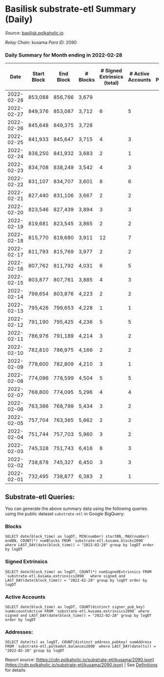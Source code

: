 # Basilisk substrate-etl Summary (Daily)

_Source_: [basilisk.polkaholic.io](https://basilisk.polkaholic.io)

*Relay Chain*: kusama
*Para ID*: 2090



### Daily Summary for Month ending in 2022-02-28


| Date | Start Block | End Block | # Blocks | # Signed Extrinsics (total) | # Active Accounts | # Passive | # New | # Addresses with Balances | # Events | # Transfers | # XCM Transfers In | # XCM Transfers Out |
| ---- | ----------- | --------- | -------- | --------------------------- | ----------------- | --------- | ----- | ------------------------- | -------- | ----------- | ------------------ | ------------------- |
| 2022-02-28 | 853,088 | 856,766 | 3,679  |  |  |  |  | 11,915 | 11,040 |   |   |   |
| 2022-02-27 | 849,376 | 853,087 | 3,712  | 6 | 5 |  |  | 11,915 | 11,151 |   |   |   |
| 2022-02-26 | 845,648 | 849,375 | 3,728  |  |  |  |  | 11,915 | 11,187 |   |   |   |
| 2022-02-25 | 841,933 | 845,647 | 3,715  | 4 | 3 |  |  | 11,915 | 11,159 |   |   |   |
| 2022-02-24 | 838,250 | 841,932 | 3,683  | 2 | 1 |  |  | 11,915 | 11,056 |   |   |   |
| 2022-02-23 | 834,708 | 838,249 | 3,542  | 4 | 3 |  |  | 11,915 | 10,637 |   |   |   |
| 2022-02-22 | 831,107 | 834,707 | 3,601  | 8 | 6 |  |  | 11,915 | 10,822 |   |   |   |
| 2022-02-21 | 827,440 | 831,106 | 3,667  | 2 | 2 |  |  | 11,915 | 11,008 |   |   |   |
| 2022-02-20 | 823,546 | 827,439 | 3,894  | 3 | 3 |  |  | 11,915 | 11,691 |   |   |   |
| 2022-02-19 | 819,681 | 823,545 | 3,865  | 2 | 2 |  |  | 11,915 | 11,605 |   |   |   |
| 2022-02-18 | 815,770 | 819,680 | 3,911  | 12 | 7 |  |  | 11,915 | 11,761 |   |   |   |
| 2022-02-17 | 811,793 | 815,769 | 3,977  | 2 | 2 |  |  | 11,915 | 11,938 |   |   |   |
| 2022-02-16 | 807,762 | 811,792 | 4,031  | 6 | 5 |  |  | 11,915 | 12,112 |   |   |   |
| 2022-02-15 | 803,877 | 807,761 | 3,885  | 4 | 3 |  |  | 11,915 | 11,668 |   |   |   |
| 2022-02-14 | 799,654 | 803,876 | 4,223  | 2 | 2 |  |  | 11,915 | 12,676 |   |   |   |
| 2022-02-13 | 795,426 | 799,653 | 4,228  | 1 | 1 |  |  | 11,915 | 12,693 |   |   |   |
| 2022-02-12 | 791,190 | 795,425 | 4,236  | 5 | 5 |  |  | 11,915 | 12,721 |   |   |   |
| 2022-02-11 | 786,976 | 791,189 | 4,214  | 3 | 2 |  |  | 11,915 | 12,658 |   |   |   |
| 2022-02-10 | 782,810 | 786,975 | 4,166  | 2 | 2 |  |  | 11,915 | 12,505 |   |   |   |
| 2022-02-09 | 778,600 | 782,809 | 4,210  | 3 | 1 |  |  | 11,915 | 12,640 |   |   |   |
| 2022-02-08 | 774,096 | 778,599 | 4,504  | 5 | 5 |  |  | 11,915 | 13,528 |   |   |   |
| 2022-02-07 | 768,800 | 774,095 | 5,296  | 4 | 4 |  |  | 11,915 | 15,904 |   |   |   |
| 2022-02-06 | 763,366 | 768,799 | 5,434  | 3 | 2 |  |  | 11,915 | 16,312 |   |   |   |
| 2022-02-05 | 757,704 | 763,365 | 5,662  | 2 | 2 |  |  | 11,915 | 16,999 |   |   |   |
| 2022-02-04 | 751,744 | 757,703 | 5,960  | 3 | 2 |  |  | 11,915 | 17,895 |   |   |   |
| 2022-02-03 | 745,328 | 751,743 | 6,416  | 8 | 3 |  |  | 11,915 | 19,269 |   |   |   |
| 2022-02-02 | 738,878 | 745,327 | 6,450  | 3 | 3 |  |  | 11,915 | 19,362 |   |   |   |
| 2022-02-01 | 732,495 | 738,877 | 6,383  | 2 | 1 |  |  | 11,915 | 19,161 |   |   |   |

## Substrate-etl Queries:
You can generate the above summary data using the following queries using the public dataset `substrate-etl` in Google BigQuery:


### Blocks
```
SELECT date(block_time) as logDT, MIN(number) startBN, MAX(number) endBN, COUNT(*) numBlocks FROM `substrate-etl.kusama.blocks2090`  where LAST_DAY(date(block_time)) = "2022-02-28" group by logDT order by logDT
```


### Signed Extrinsics
```
SELECT date(block_time) as logDT, COUNT(*) numSignedExtrinsics FROM `substrate-etl.kusama.extrinsics2090`  where signed and LAST_DAY(date(block_time)) = "2022-02-28" group by logDT order by logDT
```


### Active Accounts
```
SELECT date(block_time) as logDT, COUNT(distinct signer_pub_key) numAccountsActive FROM `substrate-etl.kusama.extrinsics2090` where signed and LAST_DAY(date(block_time)) = "2022-02-28" group by logDT order by logDT
```


### Addresses:
```
SELECT date(ts) as logDT, COUNT(distinct address_pubkey) numAddress FROM `substrate-etl.polkadot.balances2090` where LAST_DAY(date(ts)) = "2022-02-28" group by logDT
```



Report source: [https://cdn.polkaholic.io/substrate-etl/kusama/2090.json](https://cdn.polkaholic.io/substrate-etl/kusama/2090.json) | See [Definitions](/DEFINITIONS.md) for details
